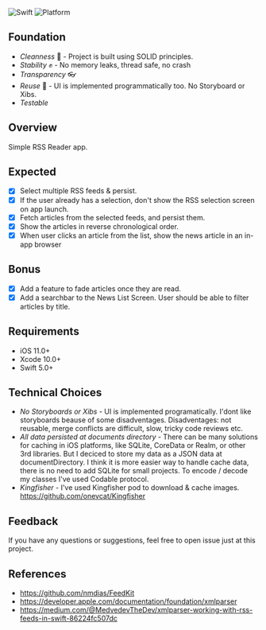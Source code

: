 ![Swift](https://img.shields.io/badge/Swift-5.0-orange.svg)
![Platform](https://img.shields.io/badge/platform-iOS-lightgrey.svg)

## Foundation
- *Сleanness* 💎     - Project is built using SOLID principles.
- *Stability* ✊     - No memory leaks, thread safe, no crash 
- *Transparency* 👓 
- *Reuse* 🤹‍        - UI is implemented programmatically too. No Storyboard or Xibs.
- *Testable*

## Overview
Simple RSS Reader app.

## Expected
- [x] Select multiple RSS feeds & persist.
- [x] If the user already has a selection, don't show the RSS selection screen on app launch.
- [x] Fetch articles from the selected feeds, and persist them.
- [x] Show the articles in reverse chronological order.
- [x] When user clicks an article from the list, show the news article in an in-app browser

## Bonus
- [x] Add a feature to fade articles once they are read.
- [x] Add a searchbar to the News List Screen. User should be able to filter articles by title.

## Requirements
* iOS 11.0+
* Xcode 10.0+
* Swift 5.0+

## Technical Choices
- *No Storyboards or Xibs* - UI is implemented programatically. I'dont like storyboards beause of some disadventages. Disadventages:  not reusable, merge conflicts are difficult, slow, tricky code reviews etc.
- *All data persisted at documents directory* - There can be many solutions for caching in iOS platforms, like SQLite, CoreData or Realm, or other 3rd libraries. But I deciced to store my data as a JSON data at documentDirectory. I think it is more easier way to handle cache data, there is no need to add SQLite for small projects. To encode / decode my classes I've used Codable protocol.
- *Kingfisher* - I've used Kingfisher pod to download & cache images. https://github.com/onevcat/Kingfisher

## Feedback
If you have any questions or suggestions, feel free to open issue just at this project.

## References
- https://github.com/nmdias/FeedKit
- https://developer.apple.com/documentation/foundation/xmlparser
- https://medium.com/@MedvedevTheDev/xmlparser-working-with-rss-feeds-in-swift-86224fc507dc
